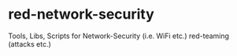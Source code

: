# red-network-security
Tools, Libs, Scripts for Network-Security (i.e. WiFi etc.) red-teaming (attacks etc.)
